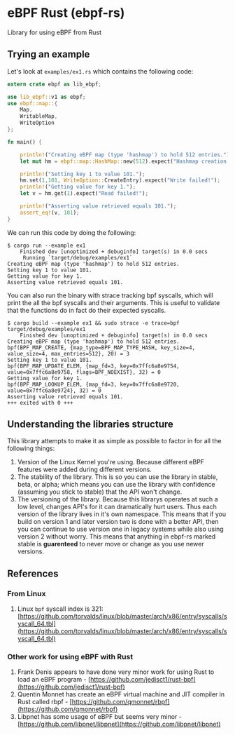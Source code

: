 # eBPF Rust (ebpf-rs)
Library for using eBPF from Rust

## Trying an example

Let's look at `examples/ex1.rs` which contains the following code:

```rust
extern crate ebpf as lib_ebpf;

use lib_ebpf::v1 as ebpf;
use ebpf::map::{
    Map,
    WritableMap,
    WriteOption
};

fn main() {

    println!("Creating eBPF map (type 'hashmap') to hold 512 entries.");
    let mut hm = ebpf::map::HashMap::new(512).expect("Hashmap creation failed!");

    println!("Setting key 1 to value 101.");
    hm.set(1,101, WriteOption::CreateEntry).expect("Write failed!");
    println!("Getting value for key 1.");
    let v = hm.get(1).expect("Read failed!");

    println!("Asserting value retrieved equals 101.");
    assert_eq!(v, 101);
}
```

We can run this code by doing the following:

```
$ cargo run --example ex1
    Finished dev [unoptimized + debuginfo] target(s) in 0.0 secs
     Running `target/debug/examples/ex1`
Creating eBPF map (type 'hashmap') to hold 512 entries.
Setting key 1 to value 101.
Getting value for key 1.
Asserting value retrieved equals 101.
```

You can also run the binary with strace tracking bpf syscalls, which will print the all the bpf syscalls and their arguments.
This is useful to validate that the functions do in fact do their expected syscalls.

```
$ cargo build --example ex1 && sudo strace -e trace=bpf target/debug/examples/ex1
    Finished dev [unoptimized + debuginfo] target(s) in 0.0 secs
Creating eBPF map (type 'hashmap') to hold 512 entries.
bpf(BPF_MAP_CREATE, {map_type=BPF_MAP_TYPE_HASH, key_size=4, value_size=4, max_entries=512}, 20) = 3
Setting key 1 to value 101.
bpf(BPF_MAP_UPDATE_ELEM, {map_fd=3, key=0x7ffc6a8e9754, value=0x7ffc6a8e9758, flags=BPF_NOEXIST}, 32) = 0
Getting value for key 1.
bpf(BPF_MAP_LOOKUP_ELEM, {map_fd=3, key=0x7ffc6a8e9720, value=0x7ffc6a8e9724}, 32) = 0
Asserting value retrieved equals 101.
+++ exited with 0 +++
```

## Understanding the libraries structure

This library attempts to make it as simple as possible to factor in for all the following things:

1. Version of the Linux Kernel you're using. Because different eBPF features were added during different versions.
2. The stability of the library. This is so you can use the library in stable, beta, or alpha; which means you can use the library with confidence (assuming you stick to stable) that the API won't change.
3. The versioning of the library. Because this librarys operates at such a low level, changes API's for it can dramatically hurt users. Thus each version of the library lives in it's own namespace. This means that if you build on version 1 and later version two is done with a better API, then you can continue to use version one in legacy systems while also using version 2 without worry. This means that anything in ebpf-rs marked stable is **guarenteed** to never move or change as you use newer versions.

## References

### From Linux

1. Linux `bpf` syscall index is 321: [https://github.com/torvalds/linux/blob/master/arch/x86/entry/syscalls/syscall_64.tbl](https://github.com/torvalds/linux/blob/master/arch/x86/entry/syscalls/syscall_64.tbl)

### Other work for using eBPF with Rust

1. Frank Denis appears to have done very minor work for using Rust to load an eBPF program - [https://github.com/jedisct1/rust-bpf](https://github.com/jedisct1/rust-bpf)
2. Quentin Monnet has create an eBPF virtual machine and JIT compiler in Rust called rbpf - [https://github.com/qmonnet/rbpf](https://github.com/qmonnet/rbpf)
3. Libpnet has some usage of eBPF but seems very minor - [https://github.com/libpnet/libpnet](https://github.com/libpnet/libpnet)
